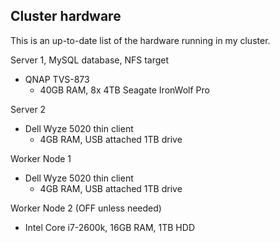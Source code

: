 ## Cluster hardware

This is an up-to-date list of the hardware running in my cluster.

Server 1, MySQL database, NFS target
- QNAP TVS-873
    - 40GB RAM, 8x 4TB Seagate IronWolf Pro

Server 2
- Dell Wyze 5020 thin client
    - 4GB RAM, USB attached 1TB drive

Worker Node 1
- Dell Wyze 5020 thin client
    - 4GB RAM, USB attached 1TB drive

Worker Node 2 (OFF unless needed)
- Intel Core i7-2600k, 16GB RAM, 1TB HDD